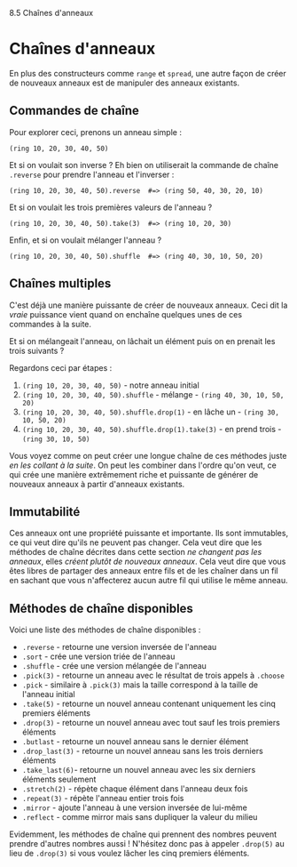 8.5 Chaînes d'anneaux

# Chaînes d'anneaux

En plus des constructeurs comme `range` et `spread`, une autre façon
de créer de nouveaux anneaux est de manipuler des anneaux existants.

## Commandes de chaîne

Pour explorer ceci, prenons un anneau simple :

```
(ring 10, 20, 30, 40, 50)
```

Et si on voulait son inverse ? Eh bien on utiliserait la commande
de chaîne `.reverse` pour prendre l'anneau et l'inverser :

```
(ring 10, 20, 30, 40, 50).reverse  #=> (ring 50, 40, 30, 20, 10)
```

Et si on voulait les trois premières valeurs de l'anneau ?

```
(ring 10, 20, 30, 40, 50).take(3)  #=> (ring 10, 20, 30)
```

Enfin, et si on voulait mélanger l'anneau ?

```
(ring 10, 20, 30, 40, 50).shuffle  #=> (ring 40, 30, 10, 50, 20)
```

## Chaînes multiples

C'est déjà une manière puissante de créer de nouveaux anneaux. Ceci
dit la *vraie* puissance vient quand on enchaîne quelques unes de ces
commandes à la suite.

Et si on mélangeait l'anneau, on lâchait un élément puis on en prenait
les trois suivants ?

Regardons ceci par étapes :

1. `(ring 10, 20, 30, 40, 50)` - notre anneau initial
2. `(ring 10, 20, 30, 40, 50).shuffle` - mélange - `(ring 40, 30, 10, 50, 20)`
3. `(ring 10, 20, 30, 40, 50).shuffle.drop(1)` - en lâche un - `(ring 30, 10, 50, 20)`
4. `(ring 10, 20, 30, 40, 50).shuffle.drop(1).take(3)` - en prend trois - `(ring 30, 10, 50)`

Vous voyez comme on peut créer une longue chaîne de ces méthodes juste
*en les collant à la suite*. On peut les combiner dans l'ordre qu'on
veut, ce qui crée une manière extrêmement riche et puissante de
générer de nouveaux anneaux à partir d'anneaux existants.

## Immutabilité

Ces anneaux ont une propriété puissante et importante. Ils sont
immutables, ce qui veut dire qu'ils ne peuvent pas changer. Cela veut
dire que les méthodes de chaîne décrites dans cette section *ne
changent pas les anneaux*, elles *créent plutôt de nouveaux anneaux*.
Cela veut dire que vous êtes libres de partager des anneaux entre
fils et de les chaîner dans un fil en sachant que vous n'affecterez
aucun autre fil qui utilise le même anneau.

## Méthodes de chaîne disponibles

Voici une liste des méthodes de chaîne disponibles :

* `.reverse` - retourne une version inversée de l'anneau
* `.sort`    - crée une version triée de l'anneau
* `.shuffle` - crée une version mélangée de l'anneau
* `.pick(3)` - retourne un anneau avec le résultat de trois appels à `.choose`
* `.pick`    - similaire à `.pick(3)` mais la taille correspond à la taille de l'anneau initial
* `.take(5)` - retourne un nouvel anneau contenant uniquement les cinq premiers éléments
* `.drop(3)` - retourne un nouvel anneau avec tout sauf les trois premiers éléments
* `.butlast` - retourne un nouvel anneau sans le dernier élément
* `.drop_last(3)` - retourne un nouvel anneau sans les trois derniers éléments
* `.take_last(6)`- retourne un nouvel anneau avec les six derniers éléments seulement
* `.stretch(2)` - répète chaque élément dans l'anneau deux fois
* `.repeat(3)` - répète l'anneau entier trois fois
* `.mirror` - ajoute l'anneau à une version inversée de lui-même
* `.reflect` - comme mirror mais sans dupliquer la valeur du milieu

Evidemment, les méthodes de chaîne qui prennent des nombres peuvent
prendre d'autres nombres aussi ! N'hésitez donc pas à appeler
`.drop(5)` au lieu de `.drop(3)` si vous voulez lâcher les cinq
premiers éléments.
